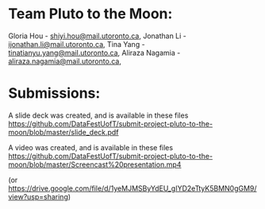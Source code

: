 # Team  Pluto to the Moon: 
Gloria Hou - shiyi.hou@mail.utoronto.ca,
Jonathan Li - ijonathan.li@mail.utoronto.ca,
Tina Yang - tinatianyu.yang@mail.utoronto.ca,
Aliraza Nagamia - aliraza.nagamia@mail.utoronto.ca,


# Submissions: 
A slide deck was created, and is available in these files https://github.com/DataFestUofT/submit-project-pluto-to-the-moon/blob/master/slide_deck.pdf


A video was created, and is available in these files https://github.com/DataFestUofT/submit-project-pluto-to-the-moon/blob/master/Screencast%20presentation.mp4 

(or https://drive.google.com/file/d/1yeMJMSByYdEU_gIYD2eTtyK5BMN0gGM9/view?usp=sharing)
